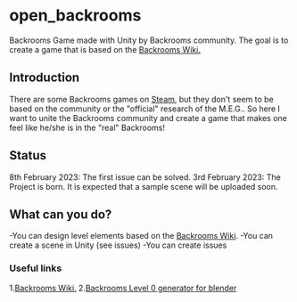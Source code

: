 # open_backrooms
Backrooms Game made with Unity by Backrooms community. The goal is to create a game that is based on the [Backrooms Wiki.](https://backrooms.fandom.com/wiki/Backrooms_Wiki)

## Introduction
There are some Backrooms games on [Steam](https://store.steampowered.com/search/?term=Backrooms), but they don't seem to be based on the community or the "official" research of the M.E.G.. So here I want to unite the Backrooms community and create a game that makes one feel like he/she is in the "real" Backrooms! 

## Status
8th February 2023: The first issue can be solved.
3rd February 2023: The Project is born. It is expected that a sample scene will be uploaded soon. 

## What can you do? 
-You can design level elements based on the [Backrooms Wiki](https://backrooms.fandom.com/wiki/Backrooms_Wiki). 
-You can create a scene in Unity (see issues)
-You can create issues

### Useful links 
1.[Backrooms Wiki.](https://backrooms.fandom.com/wiki/Backrooms_Wiki)
2.[Backrooms Level 0 generator for blender](https://github.com/AlbertDaYoungYT/TheBackroomsMapGenerator) 
